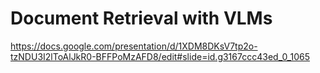 # Document Retrieval with VLMs

https://docs.google.com/presentation/d/1XDM8DKsV7tp2o-tzNDU3I2lToAlJkR0-BFFPoMzAFD8/edit#slide=id.g3167ccc43ed_0_1065